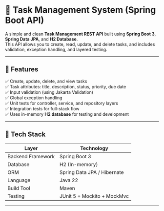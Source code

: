 # 📝 Task Management System (Spring Boot API)

A simple and clean **Task Management REST API** built using **Spring Boot 3**, **Spring Data JPA**, and **H2 Database**.  
This API allows you to create, read, update, and delete tasks, and includes validation, exception handling, and layered testing.

---

## 🚀 Features

✅ Create, update, delete, and view tasks  
✅ Task attributes: title, description, status, priority, due date  
✅ Input validation (using Jakarta Validation)  
✅ Global exception handling  
✅ Unit tests for controller, service, and repository layers  
✅ Integration tests for full-stack flow  
✅ Uses in-memory **H2 database** for testing and development  

---

## 🧱 Tech Stack

| Layer | Technology |
|--------|-------------|
| Backend Framework | Spring Boot 3 |
| Database | H2 (In-memory) |
| ORM | Spring Data JPA / Hibernate |
| Language | Java 22 |
| Build Tool | Maven |
| Testing | JUnit 5 + Mockito + MockMvc |

---

